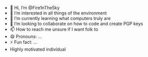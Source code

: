 - 👋 Hi, I’m @Fire1nThe5ky
- 👀 I’m interested in all things of the environment
- 🌱 I’m currently learning what computers truly are 
- 💞️ I’m looking to collaborate on how to code and create PGP keys
- 📫 How to reach me unsure if I want folk to 
- 😄 Pronouns: ...
- ⚡ Fun fact: ...
- Highly motivated individual

<!---
Fire1nThe5ky/Fire1nThe5ky is a ✨ special ✨ repository because its `README.md` (this file) appears on your GitHub profile.
You can click the Preview link to take a look at your changes.
--->
